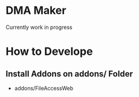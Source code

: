 # DMA Maker
Currently work in progress

# How to Develope
## Install Addons on addons/ Folder
* addons/FileAccessWeb
